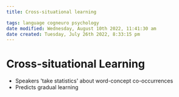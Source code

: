 ```yaml
---
title: Cross-situational learning

tags: language cogneuro psychology 
date modified: Wednesday, August 10th 2022, 11:41:30 am
date created: Tuesday, July 26th 2022, 8:33:15 pm
---
```


# Cross-situational Learning
- Speakers 'take statistics' about word-concept co-occurrences
- Predicts gradual learning

